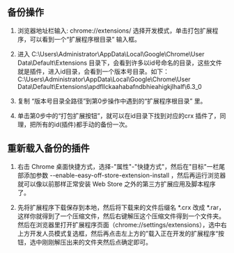 ## 备份操作

1. 浏览器地址栏输入:   chrome://extensions/  选择开发模式，单击打包扩展程序，可以看到一个“扩展程序根目录” 输入框。

2. 进入 C:\Users\Administrator\AppData\Local\Google\Chrome\User Data\Default\Extensions 目录下，会看到许多以id号命名的目录，这些文件就是插件，进入id目录，会看到一个版本号目录。如下： C:\Users\Administrator\AppData\Local\Google\Chrome\User Data\Default\Extensions\apdfllckaahabafndbhieahigkjlhalf\6.3_0

3. 复制 “版本号目录全路径”到第0步操作中遇到的“扩展程序根目录” 里。

4. 单击第0步中的“打包扩展按钮”，就可以在id目录下找到对应的crx 插件了，同理，把所有的id(插件)都手动的备份一次。




## 重新载入备份的插件

1. 右击 Chrome 桌面快捷方式，选择-"属性"-"快捷方式"，然后在"目标"一栏尾部添加参数 --enable-easy-off-store-extension-install ，然后再运行浏览器就可以像以前那样正常安装 Web Store 之外的第三方扩展应用及脚本程序了。

2. 先将扩展程序下载保存到本地，然后将下载来的文件后缀名 *.crx 改成 *.rar，这样你就得到了一个压缩文件，然后右键解压这个压缩文件得到一个文件夹。然后在浏览器里打开扩展程序页面（chrome://settings/extensions），选中右上方开发人员模式复选框，然后再点击左上方的”载入正在开发的扩展程序“按钮，选中刚刚解压出来的文件夹然后点确定即可。